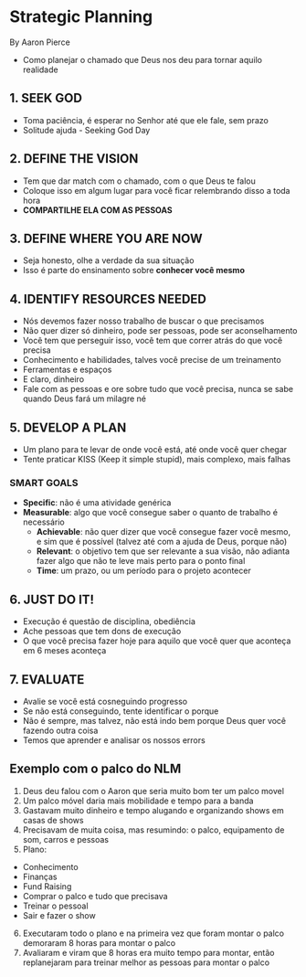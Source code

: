 # Strategic Planning

By Aaron Pierce

- Como planejar o chamado que Deus nos deu para tornar aquilo realidade

## 1. SEEK GOD

- Toma paciência, é esperar no Senhor até que ele fale, sem prazo
- Solitude ajuda - Seeking God Day

## 2. DEFINE THE VISION

- Tem que dar match com o chamado, com o que Deus te falou
- Coloque isso em algum lugar para você ficar relembrando disso a toda hora
- **COMPARTILHE ELA COM AS PESSOAS**

## 3. DEFINE WHERE YOU ARE NOW

- Seja honesto, olhe a verdade da sua situação
- Isso é parte do ensinamento sobre **conhecer você mesmo**

## 4. IDENTIFY RESOURCES NEEDED

- Nós devemos fazer nosso trabalho de buscar o que precisamos
- Não quer dizer só dinheiro, pode ser pessoas, pode ser aconselhamento
- Você tem que perseguir isso, você tem que correr atrás do que você precisa
- Conhecimento e habilidades, talves você precise de um treinamento
- Ferramentas e espaços
- E claro, dinheiro
- Fale com as pessoas e ore sobre tudo que você precisa, nunca se sabe quando
Deus fará um milagre né

## 5. DEVELOP A PLAN

- Um plano para te levar de onde você está, até onde você quer chegar
- Tente praticar KISS (Keep it simple stupid), mais complexo, mais falhas

### SMART GOALS

- **Specific**: não é uma atividade genérica
- **Measurable**: algo que você consegue saber o quanto de trabalho é necessário
  - **Achievable**: não quer dizer que você consegue fazer você mesmo, e sim que
  é possível (talvez até com a ajuda de Deus, porque não)
  - **Relevant**: o objetivo tem que ser relevante a sua visão, não adianta fazer
  algo que não te leve mais perto para o ponto final
  - **Time**: um prazo, ou um período para o projeto acontecer

## 6. JUST DO IT!

- Execução é questão de disciplina, obediência
- Ache pessoas que tem dons de execução
- O que você precisa fazer hoje para aquilo que você quer que aconteça em 6
meses aconteça

## 7. EVALUATE

- Avalie se você está cosneguindo progresso
- Se não está conseguindo, tente identificar o porque
- Não é sempre, mas talvez, não está indo bem porque Deus quer você fazendo
outra coisa
- Temos que aprender e analisar os nossos errors

## Exemplo com o palco do NLM

1. Deus deu falou com o Aaron que seria muito bom ter um palco movel
2. Um palco móvel daria mais mobilidade e tempo para a banda
3. Gastavam muito dinheiro e tempo alugando e organizando shows em casas de
shows
4. Precisavam de muita coisa, mas resumindo: o palco, equipamento de som, carros
e pessoas
5. Plano:
  - Conhecimento
  - Finanças
  - Fund Raising
  - Comprar o palco e tudo que precisava
  - Treinar o pessoal
  - Sair e fazer o show
6. Executaram todo o plano e na primeira vez que foram montar o palco demoraram
8 horas para montar o palco
7. Avaliaram e viram que 8 horas era muito tempo para montar, então replanejaram
para treinar melhor as pessoas para montar o palco
